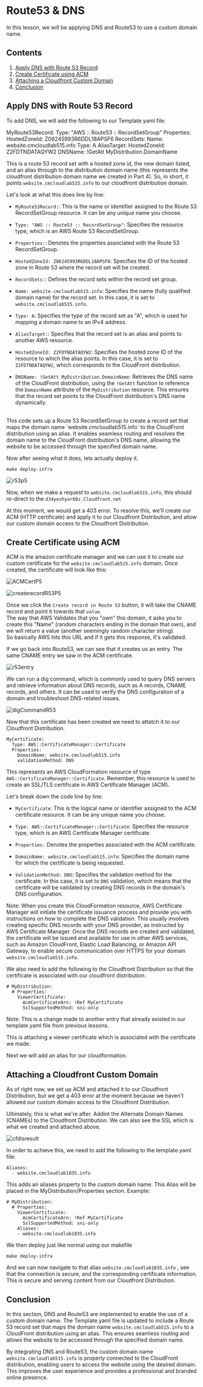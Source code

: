# Route53 & DNS

In this lesson, we will be applying DNS and Route53 to use a custom domain name.

## Contents
1. [Apply DNS with Route 53 Record](#apply-dns-with-route-53-record)
2. [Create Certificate using ACM](#create-certificate-using-acm)
3. [Attaching a Cloudfront Custom Domain](#attaching-a-cloudfront-custom-domain)
4. [Conclusion](#conclusion)

## Apply DNS with Route 53 Record
To add DNS, we will add the following to our Template.yaml file:

MyRoute53Record:
  Type: "AWS :: Route53 :: RecordSetGroup"
  Properties: 
    HostedZoneId: Z06245993R6DDL18APSF6
    RecordSets:
      Name: website.cmcloudlab515.info 
      Type: A
      AliasTarget:
        HostedZoneId: Z2FDTNDATAQYW2
        DNSName: !GetAtt MyDistribution.DomainName

This is a route 53 record set with a hosted zone id, the new domain listed, and an alias through to the distribution domain name (this represents the cloudfront distribution domain name we created in Part 4). So, in short, it points `website.cmcloudlab515.info` to our cloudfront distribution domain. <br>

Let's look at what this does line by line: <br>

- `MyRoute53Record:`: This is the name or identifier assigned to the Route 53 RecordSetGroup resource. It can be any unique name you choose.

- `Type: "AWS :: Route53 :: RecordSetGroup"`: Specifies the resource type, which is an AWS Route 53 RecordSetGroup.

- `Properties:`: Denotes the properties associated with the Route 53 RecordSetGroup.

- `HostedZoneId: Z06245993R6DDL18APSF6`: Specifies the ID of the hosted zone in Route 53 where the record set will be created.

- `RecordSets:`: Defines the record sets within the record set group.

- `Name: website.cmcloudlab515.info`: Specifies the name (fully qualified domain name) for the record set. In this case, it is set to `website.cmcloudlab515.info`.

- `Type: A`: Specifies the type of the record set as "A", which is used for mapping a domain name to an IPv4 address.

- `AliasTarget:`: Specifies that the record set is an alias and points to another AWS resource.

- `HostedZoneId: Z2FDTNDATAQYW2`: Specifies the hosted zone ID of the resource to which the alias points. In this case, it is set to `Z2FDTNDATAQYW2`, which corresponds to the CloudFront distribution.

- `DNSName: !GetAtt MyDistribution.DomainName`: Retrieves the DNS name of the CloudFront distribution, using the `!GetAtt` function to reference the `DomainName` attribute of the `MyDistribution` resource. This ensures that the record set points to the CloudFront distribution's DNS name dynamically.
<br>
This code sets up a Route 53 RecordSetGroup to create a record set that maps the domain name `website.cmcloudlab515.info` to the CloudFront distribution using an alias. It enables seamless routing and resolves the domain name to the CloudFront distribution's DNS name, allowing the website to be accessed through the specified domain name. <br>

Now after seeing what it does, lets actually deploy it. <br>

```
make deploy-infra
```

![r53p5](/images/r53P5.png)

Now, when we make a request to `website.cmcloudlab515.info`, this should re-direct to the `d34yeshyar60z.Cloudfront.net`

At this moment, we would get a 403 error. To resolve this, we'll create our ACM (HTTP certificate) and apply it to our Cloudfront Distribution, and allow our custom domain access to the Cloudfront Distribution.

## Create Certificate using ACM
ACM is the amazon certificate manager and we can use it to create our custom certificate for the `website.cmcloudlab515.info` domain. Once created, the certificate will look like this:

![ACMCertP5](/images/ACMCertP5.png)

![createrecordR53P5](/images/createrecordR53P5.png)


Once we click the `Create record in Route 53` button, it will take the CNAME record and point it towards that `value`. <br>
The way that AWS Validates that you "own" this domain, it asks you to create this "Name" (random characters ending in the domain that own), and we will return a value (another seemingly random character string). <br>
So basically AWS hits this URL and if it gets this response, it's validated. <br>

If we go back into Route53, we can see that it creates us an entry. The same CNAME entry we saw in the ACM certificate.

![r53entry](/images/r53entry.png)

We can run a dig command, which is commonly used to query DNS servers and retrieve information about DNS records, such as A records, CNAME records, and others. It can be used to verify the DNS configuration of a domain and troubleshoot DNS-related issues.

![digCommandR53](/images/digCommandR53.png)

Now that this certificate has been created we need to attatch it to our Cloudfront Distribution. 

```
MyCertificate:
  Type: AWS::CertificateManager::Certificate
  Properties:
    DomainName: website.cmcloudlab515.info
    validationMethod: DNS
```

This represents an AWS CloudFormation resource of type `AWS::CertificateManager::Certificate`. Remember, this resource is used to create an SSL/TLS certificate in AWS Certificate Manager (ACM).

Let's break down the code line by line:

- `MyCertificate`: This is the logical name or identifier assigned to the ACM certificate resource. It can be any unique name you choose.

- `Type: AWS::CertificateManager::Certificate`: Specifies the resource type, which is an AWS Certificate Manager certificate.

- `Properties:` Denotes the properties associated with the ACM certificate.

- `DomainName: website.cmcloudlab515.info`: Specifies the domain name for which the certificate is being requested.

- `ValidationMethod: DNS`: Specifies the validation method for the certificate. In this case, it is set to `DNS` validation, which means that the certificate will be validated by creating DNS records in the domain's DNS configuration.

Note: When you create this CloudFormation resource, AWS Certificate Manager will initiate the certificate issuance process and provide you with instructions on how to complete the DNS validation. This usually involves creating specific DNS records with your DNS provider, as instructed by AWS Certificate Manager. Once the DNS records are created and validated, the certificate will be issued and available for use in other AWS services, such as Amazon CloudFront, Elastic Load Balancing, or Amazon API Gateway, to enable secure communication over HTTPS for your domain `website.cmcloudlab515.info`.

We also need to add the following to the Cloudfront Distribution so that the certificate is associated with our cloudfront distribution.

```
# MyDistribution:
  # Properties:
    ViewerCertificate: 
      AcmCertificateArn: !Ref MyCertificate
      SslSupportedMethod: sni-only
```

Note: This is a change made to another entry that already existed in our template.yaml file from previous lessons.

This is attaching a viewer certificate which is associated with the certificate we made.

Next we will add an alias for our cloudformation.

## Attaching a Cloudfront Custom Domain
As of right now, we set up ACM and attached it to our Cloudfront Distribution, but we get a 403 error at the moment because we haven't allowed our custom domain access to the Cloudfront Distribution. 

Ultimately, this is what we're after. Addint the Alternate Domain Names (CNAMEs) to the Cloudfront Distribution. We can also see the SSL which is what we created and attached above.

![cfdisresult](/images/cfdisresult.png)

In order to achieve this, we need to add the following to the template.yaml file:

```
Aliases:
  - website.cmcloudlab1035.info
```

This adds an aliases property to the custom domain name. This Alias will be placed in the MyDistribution/Properties section. Example:

```
# MyDistribution:
  # Properties:
    ViewerCertificate: 
      AcmCertificateArn: !Ref MyCertificate
      SslSupportedMethod: sni-only
    Aliases:
    - website.cmcloudlab1035.info
```

We then deploy just like normal using our makefile

```
make deploy-infra
```

And we can now navigate to that alias `website.cmcloudlab1035.info` , see that the connection is secure, and the corresponding certificate information. This is secure and serving content from our Cloudfront Distribution. 


## Conclusion
In this section, DNS and Route53 are implemented to enable the use of a custom domain name. The Template.yaml file is updated to include a Route 53 record set that maps the domain name `website.cmcloudlab515.info` to a CloudFront distribution using an alias. This ensures seamless routing and allows the website to be accessed through the specified domain name.

By integrating DNS and Route53, the custom domain name `website.cmcloudlab515.info` is properly connected to the CloudFront distribution, enabling users to access the website using the desired domain. This improves the user experience and provides a professional and branded online presence.

